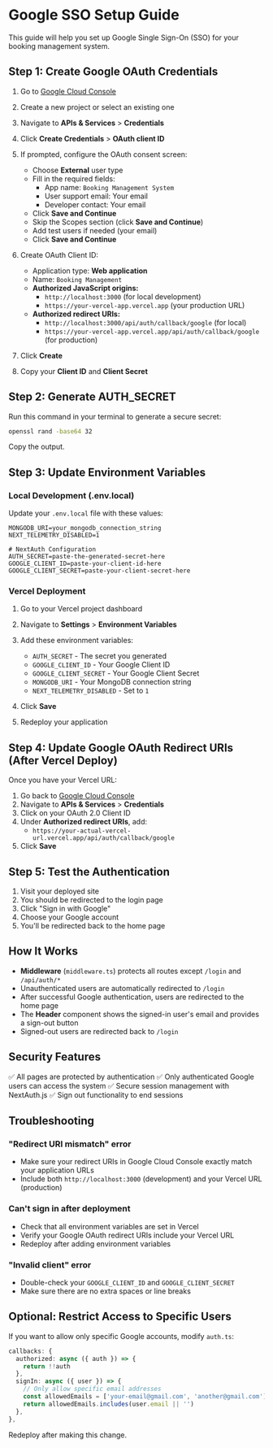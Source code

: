 # Google SSO Setup Guide

This guide will help you set up Google Single Sign-On (SSO) for your booking management system.

## Step 1: Create Google OAuth Credentials

1. Go to [Google Cloud Console](https://console.cloud.google.com/)
2. Create a new project or select an existing one
3. Navigate to **APIs & Services** > **Credentials**
4. Click **Create Credentials** > **OAuth client ID**
5. If prompted, configure the OAuth consent screen:
   - Choose **External** user type
   - Fill in the required fields:
     - App name: `Booking Management System`
     - User support email: Your email
     - Developer contact: Your email
   - Click **Save and Continue**
   - Skip the Scopes section (click **Save and Continue**)
   - Add test users if needed (your email)
   - Click **Save and Continue**

6. Create OAuth Client ID:
   - Application type: **Web application**
   - Name: `Booking Management`
   - **Authorized JavaScript origins:**
     - `http://localhost:3000` (for local development)
     - `https://your-vercel-app.vercel.app` (your production URL)
   - **Authorized redirect URIs:**
     - `http://localhost:3000/api/auth/callback/google` (for local)
     - `https://your-vercel-app.vercel.app/api/auth/callback/google` (for production)

7. Click **Create**
8. Copy your **Client ID** and **Client Secret**

## Step 2: Generate AUTH_SECRET

Run this command in your terminal to generate a secure secret:

```bash
openssl rand -base64 32
```

Copy the output.

## Step 3: Update Environment Variables

### Local Development (.env.local)

Update your `.env.local` file with these values:

```env
MONGODB_URI=your_mongodb_connection_string
NEXT_TELEMETRY_DISABLED=1

# NextAuth Configuration
AUTH_SECRET=paste-the-generated-secret-here
GOOGLE_CLIENT_ID=paste-your-client-id-here
GOOGLE_CLIENT_SECRET=paste-your-client-secret-here
```

### Vercel Deployment

1. Go to your Vercel project dashboard
2. Navigate to **Settings** > **Environment Variables**
3. Add these environment variables:
   - `AUTH_SECRET` - The secret you generated
   - `GOOGLE_CLIENT_ID` - Your Google Client ID
   - `GOOGLE_CLIENT_SECRET` - Your Google Client Secret
   - `MONGODB_URI` - Your MongoDB connection string
   - `NEXT_TELEMETRY_DISABLED` - Set to `1`

4. Click **Save**
5. Redeploy your application

## Step 4: Update Google OAuth Redirect URIs (After Vercel Deploy)

Once you have your Vercel URL:

1. Go back to [Google Cloud Console](https://console.cloud.google.com/)
2. Navigate to **APIs & Services** > **Credentials**
3. Click on your OAuth 2.0 Client ID
4. Under **Authorized redirect URIs**, add:
   - `https://your-actual-vercel-url.vercel.app/api/auth/callback/google`
5. Click **Save**

## Step 5: Test the Authentication

1. Visit your deployed site
2. You should be redirected to the login page
3. Click "Sign in with Google"
4. Choose your Google account
5. You'll be redirected back to the home page

## How It Works

- **Middleware** (`middleware.ts`) protects all routes except `/login` and `/api/auth/*`
- Unauthenticated users are automatically redirected to `/login`
- After successful Google authentication, users are redirected to the home page
- The **Header** component shows the signed-in user's email and provides a sign-out button
- Signed-out users are redirected back to `/login`

## Security Features

✅ All pages are protected by authentication
✅ Only authenticated Google users can access the system
✅ Secure session management with NextAuth.js
✅ Sign out functionality to end sessions

## Troubleshooting

### "Redirect URI mismatch" error
- Make sure your redirect URIs in Google Cloud Console exactly match your application URLs
- Include both `http://localhost:3000` (development) and your Vercel URL (production)

### Can't sign in after deployment
- Check that all environment variables are set in Vercel
- Verify your Google OAuth redirect URIs include your Vercel URL
- Redeploy after adding environment variables

### "Invalid client" error
- Double-check your `GOOGLE_CLIENT_ID` and `GOOGLE_CLIENT_SECRET`
- Make sure there are no extra spaces or line breaks

## Optional: Restrict Access to Specific Users

If you want to allow only specific Google accounts, modify `auth.ts`:

```typescript
callbacks: {
  authorized: async ({ auth }) => {
    return !!auth
  },
  signIn: async ({ user }) => {
    // Only allow specific email addresses
    const allowedEmails = ['your-email@gmail.com', 'another@gmail.com']
    return allowedEmails.includes(user.email || '')
  },
},
```

Redeploy after making this change.
